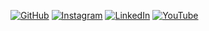 [![GitHub](https://img.shields.io/badge/github-%23121011.svg?style=for-the-badge&logo=github&logoColor=white)](https://github.com/YordiMarte)
[![Instagram](https://img.shields.io/badge/Instagram-%23E4405F.svg?style=for-the-badge&logo=Instagram&logoColor=white)](https://instagram.com/yordimarte.io)
[![LinkedIn](https://img.shields.io/badge/linkedin-%230077B5.svg?style=for-the-badge&logo=linkedin&logoColor=white)](https://linkedin.com/in/yordimarte)
[![YouTube](https://img.shields.io/badge/YouTube-%23FF0000.svg?style=for-the-badge&logo=YouTube&logoColor=white)](https://youtube.com/@YordiMarteio)
